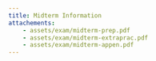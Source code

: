 ```yaml
---
title: Midterm Information
attachements: 
    - assets/exam/midterm-prep.pdf
    - assets/exam/midterm-extraprac.pdf
    - assets/exam/midterm-appen.pdf
---
```

